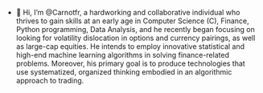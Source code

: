 - 👋 Hi, I’m @Carnotfr, a hardworking and collaborative individual who thrives to gain skills at 
an early age in Computer Science (C), Finance, Python programming, Data Analysis, and he recently began 
focusing on looking for volatility dislocation in options and currency pairings, as well as large-cap 
equities. He intends to employ innovative statistical and high-end machine learning algorithms in solving 
finance-related problems. Moreover, his primary goal is to produce technologies that use systematized, organized 
thinking embodied in an algorithmic approach to trading.

<!---
Carnotfr/Carnotfr is a ✨ special ✨ repository because its `README.md` (this file) appears on your GitHub profile.
You can click the Preview link to take a look at your changes.
--->
